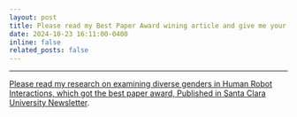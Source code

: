 ```yaml
---
layout: post
title: Please read my Best Paper Award wining article and give me your feedback!
date: 2024-10-23 16:11:00-0400
inline: false
related_posts: false
---
```


---

<a href="https://www.scu.edu/engineering/html-emails/the-5-10-report/10-23-24/">Please read my research on examining diverse genders in Human Robot Interactions, which got the best paper award, Published in Santa Clara University Newsletter</a>.
